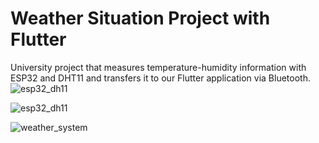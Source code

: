 # Weather Situation Project with Flutter

University project that measures temperature-humidity information with ESP32 and DHT11 and transfers it to our Flutter application via Bluetooth.![esp32_dh11](https://github.com/celikdemirrberkay/weather_situation_sensor/assets/77506090/0cdb99c2-8db0-4039-a387-60ea4072738c)

![esp32_dh11](https://github.com/celikdemirrberkay/weather_situation_sensor/assets/77506090/1d0a4ca4-978b-42df-9d33-cfdf2a117c73)

![weather_system](https://github.com/celikdemirrberkay/weather_situation_sensor/assets/77506090/396789a2-5749-41d3-bf84-b7b0d7eb8841)
